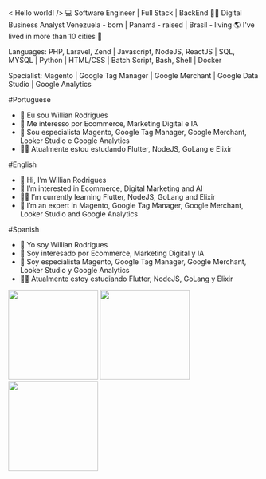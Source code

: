 < Hello world! />
💻 Software Engineer | Full Stack | BackEnd
🧑‍💻 Digital Business Analyst 
Venezuela - born | Panamá - raised | Brasil - living
🌎 I've lived in more than 10 cities 🛫

Languages:
PHP, Laravel, Zend | Javascript, NodeJS, ReactJS | SQL, MYSQL | Python | HTML/CSS | Batch Script, Bash, Shell | Docker

Specialist:
Magento | Google Tag Manager | Google Merchant | Google Data Studio | Google Analytics

#Portuguese
- 👋 Eu sou Willian Rodrigues
- 👀 Me interesso por Ecommerce, Marketing Digital e IA
- 🥷 Sou especialista Magento, Google Tag Manager, Google Merchant, Looker Studio e Google Analytics
- 🧑‍💻 Atualmente estou estudando Flutter, NodeJS, GoLang e Elixir

#English
- 👋 Hi, I’m Willian Rodrigues
- 👀 I’m interested in Ecommerce, Digital Marketing and AI
- 🧑‍💻 I’m currently learning Flutter, NodeJS, GoLang and Elixir
- 🥷 I’m an expert in Magento, Google Tag Manager, Google Merchant, Looker Studio and Google Analytics

#Spanish
- 👋 Yo soy Willian Rodrigues
- 👀 Soy interesado por Ecommerce, Marketing Digital y IA
- 🥷 Soy especialista Magento, Google Tag Manager, Google Merchant, Looker Studio y Google Analytics
- 🧑‍💻 Atualmente estoy estudiando Flutter, NodeJS, GoLang y Elixir

<div>
<img height="180em" src="https://github-readme-stats.vercel.app/api/top-langs/?username=willian-hf-rodrigues&layout=compact&langs_count=7&theme=dark"/>
<img height="180em" src="https://github-readme-stats.vercel.app/api?username=willian-hf-rodrigues&show_icons=true&theme=dark&include_all_commits=true&count_private=true"/>
<img height="180em" src="https://github-readme-stats.vercel.app/api?username=willian-hf-rodrigues&show_icons=true&theme=dark&include_all_commits=true"/>
</div>
